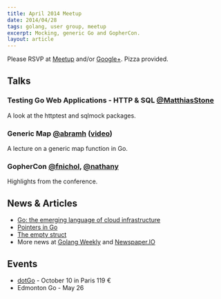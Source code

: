 ```yaml
---
title: April 2014 Meetup
date: 2014/04/28
tags: golang, user group, meetup
excerpt: Mocking, generic Go and GopherCon.
layout: article
---
```


Please RSVP at [Meetup](http://www.meetup.com/startupedmonton/events/173880022/) and/or [Google+](https://plus.google.com/u/0/events/c1sbuksfmhr038su10u48t0hduc?authkey=CMvS_ori8v6nHw). Pizza provided. 

## Talks

### Testing Go Web Applications - HTTP & SQL [@MatthiasStone](https://twitter.com/MatthiasStone)

A look at the httptest and sqlmock packages.

### Generic Map [@abramh](https://twitter.com/abramh) ([video](https://www.youtube.com/watch?v=RyPJFx-35LQ))

A lecture on a generic map function in Go.

### GopherCon [@fnichol](https://twitter.com/fnichol), [@nathany](https://twitter.com/nathany)

Highlights from the conference.

## News &amp; Articles

* [Go: the emerging language of cloud infrastructure](http://redmonk.com/dberkholz/2014/03/18/go-the-emerging-language-of-cloud-infrastructure/)
* [Pointers in Go](http://dave.cheney.net/2014/03/17/pointers-in-go)
* [The empty struct](http://dave.cheney.net/2014/03/25/the-empty-struct)
* More news at [Golang Weekly](http://www.golangweekly.com/) and [Newspaper.IO](http://www.newspaper.io/golang)

## Events

* [dotGo](http://www.dotgo.eu/) - October 10 in Paris 119 &euro;
* Edmonton Go - May 26
